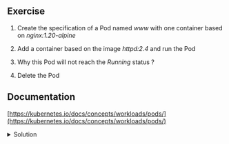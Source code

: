 ## Exercise

1. Create the specification of a Pod named *www* with one container based on *nginx:1.20-alpine*

2. Add a container based on the image *httpd:2.4* and run the Pod

3. Why this Pod will not reach the *Running* status ?

4. Delete the Pod

## Documentation

[https://kubernetes.io/docs/concepts/workloads/pods/](https://kubernetes.io/docs/concepts/workloads/pods/)

<details>
  <summary markdown="span">Solution</summary>

1. Create the specification of a Pod with one container based on *nginx:1.20-alpine*

```
k run www --image=nginx:1.20-alpine --dry-run=client -o yaml > pod.yaml
```

2. Add a container based on the image *httpd:2.4* and run the Pod

Adding a second container in the list:

```
apiVersion: v1
kind: Pod
metadata:
  labels:
    run: www
  name: www
spec:
  containers:
  - image: nginx:1.20-alpine
    name: nginx
  - image: httpd:2.4
    name: apache
```

Creation of the Pod

```
k apply -f pod.yaml
```

Get the status of the Pod

```
k get po -l run=www
NAME   READY   STATUS             RESTARTS     AGE
www    1/2     CrashLoopBackOff   1 (5s ago)   11s
```

3. Why this Pod will not reach the *Running* status ?

Containers of a same pod cannot listen on the same port (80 in this exemple)

The logs of the nginx container indicates it started correctly:

```
k logs www -c nginx
/docker-entrypoint.sh: /docker-entrypoint.d/ is not empty, will attempt to perform configuration
/docker-entrypoint.sh: Looking for shell scripts in /docker-entrypoint.d/
/docker-entrypoint.sh: Launching /docker-entrypoint.d/10-listen-on-ipv6-by-default.sh
10-listen-on-ipv6-by-default.sh: info: Getting the checksum of /etc/nginx/conf.d/default.conf
10-listen-on-ipv6-by-default.sh: info: Enabled listen on IPv6 in /etc/nginx/conf.d/default.conf
/docker-entrypoint.sh: Launching /docker-entrypoint.d/20-envsubst-on-templates.sh
/docker-entrypoint.sh: Launching /docker-entrypoint.d/30-tune-worker-processes.sh
/docker-entrypoint.sh: Configuration complete; ready for start up
2022/03/28 14:49:03 [notice] 1#1: using the "epoll" event method
2022/03/28 14:49:03 [notice] 1#1: nginx/1.20.2
2022/03/28 14:49:03 [notice] 1#1: built by gcc 10.3.1 20210424 (Alpine 10.3.1_git20210424)
2022/03/28 14:49:03 [notice] 1#1: OS: Linux 5.4.0-105-generic
2022/03/28 14:49:03 [notice] 1#1: getrlimit(RLIMIT_NOFILE): 1048576:1048576
2022/03/28 14:49:03 [notice] 1#1: start worker processes
2022/03/28 14:49:03 [notice] 1#1: start worker process 33
2022/03/28 14:49:03 [notice] 1#1: start worker process 34
```

The logs of the apache container indicates it cannot start as the port 80 is already used:

```
k logs www -c  apache
AH00558: httpd: Could not reliably determine the server's fully qualified domain name, using 10.32.0.6. Set the 'ServerName' directive globally to suppress this message
(98)Address already in use: AH00072: make_sock: could not bind to address [::]:80
(98)Address already in use: AH00072: make_sock: could not bind to address 0.0.0.0:80
no listening sockets available, shutting down
AH00015: Unable to open logs
```

4. Delete the Pod

```
k delete po/www
```

</details>

